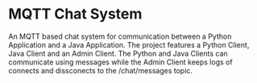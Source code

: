 # MQTT Chat System

An MQTT based chat system for communication between a Python Application and a Java Application. The project features a Python Client, Java Client and an Admin Client. The Python and Java Clients can communicate using messages while the Admin Client keeps logs of connects and dissconects to the /chat/messages topic.
